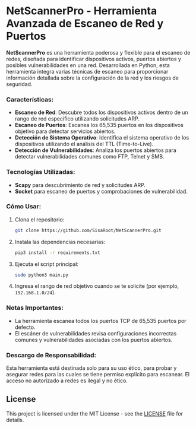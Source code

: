# **NetScannerPro - Herramienta Avanzada de Escaneo de Red y Puertos**

**NetScannerPro** es una herramienta poderosa y flexible para el escaneo de redes, diseñada para identificar dispositivos activos, puertos abiertos y posibles vulnerabilidades en una red. Desarrollada en Python, esta herramienta integra varias técnicas de escaneo para proporcionar información detallada sobre la configuración de la red y los riesgos de seguridad.

### **Características:**
- **Escaneo de Red**: Descubre todos los dispositivos activos dentro de un rango de red específico utilizando solicitudes ARP.
- **Escaneo de Puertos**: Escanea los 65,535 puertos en los dispositivos objetivo para detectar servicios abiertos.
- **Detección de Sistema Operativo**: Identifica el sistema operativo de los dispositivos utilizando el análisis del TTL (Time-to-Live).
- **Detección de Vulnerabilidades**: Analiza los puertos abiertos para detectar vulnerabilidades comunes como FTP, Telnet y SMB.

### **Tecnologías Utilizadas:**
- **Scapy** para descubrimiento de red y solicitudes ARP.
- **Socket** para escaneo de puertos y comprobaciones de vulnerabilidad.

### **Cómo Usar:**
1. Clona el repositorio:
   ```bash
   git clone https://github.com/SisaRoot/NetScannerPro.git
   ```
2. Instala las dependencias necesarias:
   ```bash
   pip3 install -r requirements.txt
   ```
3. Ejecuta el script principal:
   ```bash
   sudo python3 main.py
   ```
4. Ingresa el rango de red objetivo cuando se te solicite (por ejemplo, `192.168.1.0/24`).

### **Notas Importantes:**
- La herramienta escanea todos los puertos TCP de 65,535 puertos por defecto.
- El escáner de vulnerabilidades revisa configuraciones incorrectas comunes y vulnerabilidades asociadas con los puertos abiertos.

### **Descargo de Responsabilidad:**
Esta herramienta está destinada solo para su uso ético, para probar y asegurar redes para las cuales se tiene permiso explícito para escanear. El acceso no autorizado a redes es ilegal y no ético.

## License

This project is licensed under the MIT License - see the [LICENSE](LICENSE) file for details.
